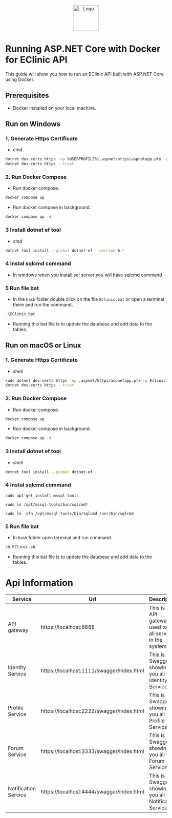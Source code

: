 <div align="center">
  <a href="https://github.com/FiveManDev/EClinic_API/blob/main/Images/logo.svg">
    <img src="images/logo.png" alt="Logo" width="80" height="80">
  </a>
</div>

# Running ASP.NET Core with Docker for EClinic API
This guide will show you how to run an EClinic API built with ASP.NET Core using Docker.

## Prerequisites
* Docker installed on your local machine.
## Run on Windows
### 1. Generate Https Certificate
* cmd
```sh
dotnet dev-certs https -ep %USERPROFILE%\.aspnet\https\aspnetapp.pfx -p Eclinic123
dotnet dev-certs https --trust
  ```
### 2. Run Docker Compose
* Run docker compose.
 ```sh
docker compose up
  ```
* Run docker compose in background.
 ```sh
docker compose up -d
  ```
### 3 Install dotnet ef tool
* cmd
```sh
dotnet tool install --global dotnet-ef --version 6.*
  ```
### 4 Instal sqlcmd command
* In windows when you install sql server you will have sqlcmd command
### 5 Run file bat
* In the `bash` folder double click on the file `EClinic.bat` or open a terminal there and run the command.
 ```sh
 .\EClinic.bat
  ```
* Running this bat file is to update the database and add data to the tables.

## Run on macOS or Linux
### 1. Generate Https Certificate
* shell
```sh
sudo dotnet dev-certs https -ep .aspnet/https/aspnetapp.pfx -p Eclinic123
dotnet dev-certs https --trust
  ```
### 2. Run Docker Compose
* Run docker compose.
 ```sh
docker compose up
  ```
* Run docker compose in background.
 ```sh
docker compose up -d
  ```
### 3 Install dotnet ef tool
* shell
```sh
dotnet tool install --global dotnet-ef
  ```
### 4 Instal sqlcmd command
 ```
 sudo apt-get install mssql-tools
  ```
  ```
 sudo ls /opt/mssql-tools/bin/sqlcmd*
  ```
  ```
 sudo ln -sfn /opt/mssql-tools/bin/sqlcmd /usr/bin/sqlcmd
  ```
### 5 Run file bat
* In `bash` folder open terminal and run command.
 ```sh
 sh EClinic.sh
  ```
* Running this bat file is to update the database and add data to the tables.
# Api Information
| Service | Url | Description |
| -------- | -------- | -------- |
| API gateway | https://localhost:8888 | This is the API gateway used to run all services in the system |
| Identity Service | https://localhost:1111/swagger/index.html | This is Swagger UI showing you all the Identity Service Api |
| Profile Service | https://localhost:2222/swagger/index.html | This is Swagger UI showing you all the Profile Service Api |
| Forum Service | https://localhost:3333/swagger/index.html | This is Swagger UI showing you all the Forum Service Api |
| Notification Service | https://localhost:4444/swagger/index.html | This is Swagger UI showing you all the Notification Service Api |